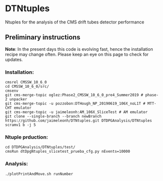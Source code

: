 # DTNtuples
Ntuples for the analysis of the CMS drift tubes detector performance

## Preliminary instructions
**Note**: 
In the present days this code is evolving fast, hence the installation recipe may change often. Please keep an eye on this page to check for updates.

### Installation:
```
cmsrel CMSSW_10_6_0
cd CMSSW_10_6_0/src/
cmsenv
git cms-merge-topic oglez:Phase2_CMSSW_10_6_0_pre4_Summer2019 # phase-2 unpacker
git cms-merge-topic -u pozzobon:DTHough_NP_20190619_106X_noL1T # MTT-CHT emulator
git cms-merge-topic -u jaimeleonh:AM_106X_SliceTest # AM emulator
git clone --single-branch --branch newBranch https://github.com/jaimeleonh/DTNtuples.git DTDPGAnalysis/DTNtuples
scramv1 b -j 5
```

### Ntuple prduction:
```
cd DTDPGAnalysis/DTNtuples/test/
cmsRun dtDpgNtuples_slicetest_prueba_cfg.py nEvents=10000
```

### Analysis:
```
./plotPrintAndMove.sh runNumber
